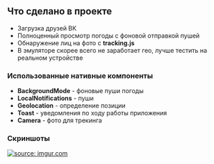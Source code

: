 ## Что сделано в проекте

- Загрузка друзей ВК
- Полноценный просмотр погоды с фоновой отправкой пушей
- Обнаружение лиц на фото с **tracking.js**
- В эмуляторе скорее всего не заработает гео, лучше тестить на реальном устройстве

### Использованные нативные компоненты

- **BackgroundMode** - фоновые пуши погоды
- **LocalNotifications** - пуши
- **Geolocation** - определение позиции
- **Toast** - уведомления по ходу работы приложения
- **Camera** - фото для трекинга

### Скриншоты


<a href="http://imgur.com/ZFoptKL"><img src="http://i.imgur.com/ZFoptKL.jpg" title="source: imgur.com" /></a>

